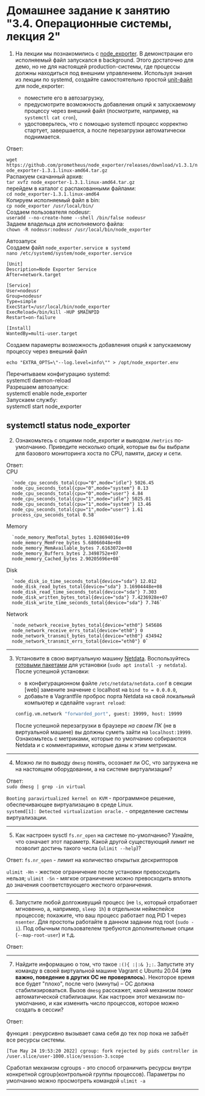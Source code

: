 # Домашнее задание к занятию "3.4. Операционные системы, лекция 2"

1. На лекции мы познакомились с [node_exporter](https://github.com/prometheus/node_exporter/releases). В демонстрации его исполняемый файл запускался в background. Этого достаточно для демо, но не для настоящей production-системы, где процессы должны находиться под внешним управлением. Используя знания из лекции по systemd, создайте самостоятельно простой [unit-файл](https://www.freedesktop.org/software/systemd/man/systemd.service.html) для node_exporter:

    * поместите его в автозагрузку,
    * предусмотрите возможность добавления опций к запускаемому процессу через внешний файл (посмотрите, например, на `systemctl cat cron`),
    * удостоверьтесь, что с помощью systemctl процесс корректно стартует, завершается, а после перезагрузки автоматически поднимается.

Ответ: 

`wget https://github.com/prometheus/node_exporter/releases/download/v1.3.1/node_exporter-1.3.1.linux-amd64.tar.gz`  
  Распакуем скачанный архив:  
`tar xvfz node_exporter-1.3.1.linux-amd64.tar.gz`  
  перейдем в каталог с распакованными файлами:  
`cd node_exporter-1.3.1.linux-amd64`  
Копируем исполняемый файл в bin:  
`cp node_exporter /usr/local/bin/`   
Создаем пользователя nodeusr:  
`useradd --no-create-home --shell /bin/false nodeusr`  
Задаем владельца для исполняемого файла:  
`chown -R nodeusr:nodeusr /usr/local/bin/node_exporter`  

Автозапуск  
Создаем файл `node_exporter.service в systemd`  
`nano /etc/systemd/system/node_exporter.service ` 

```
[Unit]
Description=Node Exporter Service
After=network.target

[Service]
User=nodeusr
Group=nodeusr
Type=simple
ExecStart=/usr/local/bin/node_exporter
ExecReload=/bin/kill -HUP $MAINPID
Restart=on-failure

[Install]
WantedBy=multi-user.target
```
Cоздаем парамерты возможность добавления опций к запускаемому процессу через внешний файл  

`echo "EXTRA_OPTS=\"--log.level=info\"" > /opt/node_exporter.env`  

Перечитываем конфигурацию systemd:  
systemctl daemon-reload  
Разрешаем автозапуск:  
systemctl enable node_exporter  
Запускаем службу:  
systemctl start node_exporter  

systemctl status node_exporter
---

2. Ознакомьтесь с опциями node_exporter и выводом `/metrics` по-умолчанию. Приведите несколько опций, которые вы бы выбрали для базового мониторинга хоста по CPU, памяти, диску и сети.

Ответ:  
CPU

      `node_cpu_seconds_total{cpu="0",mode="idle"} 5026.45
      node_cpu_seconds_total{cpu="0",mode="system"} 8.13
      node_cpu_seconds_total{cpu="0",mode="user"} 4.84
      node_cpu_seconds_total{cpu="1",mode="idle"} 5025.01
      node_cpu_seconds_total{cpu="1",mode="system"} 13.46
      node_cpu_seconds_total{cpu="1",mode="user"} 1.61
      process_cpu_seconds_total 0.58`
      
Memory

      `node_memory_MemTotal_bytes 1.028694016e+09
      node_memory_MemFree_bytes 5.68066048e+08
      node_memory_MemAvailable_bytes 7.6163072e+08
      node_memory_Buffers_bytes 2.3498752e+07
      node_memory_Cached_bytes 2.90205696e+08`
      
Disk

      `node_disk_io_time_seconds_total{device="sda"} 12.012
      node_disk_read_bytes_total{device="sda"} 3.16904448e+08
      node_disk_read_time_seconds_total{device="sda"} 7.303
      node_disk_written_bytes_total{device="sda"} 7.4236928e+07
      node_disk_write_time_seconds_total{device="sda"} 7.746`
      
Network

      `node_network_receive_bytes_total{device="eth0"} 545686
      node_network_receive_errs_total{device="eth0"} 0
      node_network_transmit_bytes_total{device="eth0"} 434942
      node_network_transmit_errs_total{device="eth0"} 0`

---

3. Установите в свою виртуальную машину [Netdata](https://github.com/netdata/netdata). Воспользуйтесь [готовыми пакетами](https://packagecloud.io/netdata/netdata/install) для установки (`sudo apt install -y netdata`). После успешной установки:
    * в конфигурационном файле `/etc/netdata/netdata.conf` в секции [web] замените значение с localhost на `bind to = 0.0.0.0`,
    * добавьте в Vagrantfile проброс порта Netdata на свой локальный компьютер и сделайте `vagrant reload`:

    ```bash
    config.vm.network "forwarded_port", guest: 19999, host: 19999
    ```

    После успешной перезагрузки в браузере *на своем ПК* (не в виртуальной машине) вы должны суметь зайти на `localhost:19999`. Ознакомьтесь с метриками, которые по умолчанию собираются Netdata и с комментариями, которые даны к этим метрикам.

---

4. Можно ли по выводу `dmesg` понять, осознает ли ОС, что загружена не на настоящем оборудовании, а на системе виртуализации?

Ответ:  
`sudo dmesg | grep -in virtual`



`Booting paravirtualized kernel on KVM`  - программное решение, обеспечивающее виртуализацию в среде Linux.  
`systemd[1]: Detected virtualization oracle.` - определение системы виртуализации.

---

5. Как настроен sysctl `fs.nr_open` на системе по-умолчанию? Узнайте, что означает этот параметр. Какой другой существующий лимит не позволит достичь такого числа (`ulimit --help`)?

Ответ: 
`fs.nr_open` -  лимит на количество открытых дескрипторов  

 
`ulimit -Hn` - жесткое ограничение после установки превосходить нельзя;
`ulimit -Sn` - мягкое ограничение можно превосходить вплоть до значения соответствующего жесткого ограничения.
   
---

6. Запустите любой долгоживущий процесс (не `ls`, который отработает мгновенно, а, например, `sleep 1h`) в отдельном неймспейсе процессов; покажите, что ваш процесс работает под PID 1 через `nsenter`. Для простоты работайте в данном задании под root (`sudo -i`). Под обычным пользователем требуются дополнительные опции (`--map-root-user`) и т.д.

Ответ: 




---

7. Найдите информацию о том, что такое `:(){ :|:& };:`. Запустите эту команду в своей виртуальной машине Vagrant с Ubuntu 20.04 (**это важно, поведение в других ОС не проверялось**). Некоторое время все будет "плохо", после чего (минуты) – ОС должна стабилизироваться. Вызов `dmesg` расскажет, какой механизм помог автоматической стабилизации. Как настроен этот механизм по-умолчанию, и как изменить число процессов, которое можно создать в сессии?

Ответ:  

функция : рекурсивно вызывает сама себя до тех пор пока не забьёт все ресурсы системы.
  
`[Tue May 24 19:53:20 2022] cgroup: fork rejected by pids controller in /user.slice/user-1000.slice/session-3.scope`  

 Cработал механизм сgroups - это способ ограничить ресурсы внутри конкретной cgroup(контрольной группы процессов).
Параметры по умолчанию можно просмотреть командой `ulimit -a`

 ---


